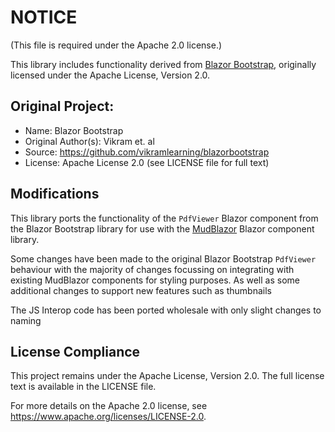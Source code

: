 # NOTICE

(This file is required under the Apache 2.0 license.)

This library includes functionality derived from [Blazor Bootstrap](https://github.com/vikramlearning/blazorbootstrap), originally licensed under the Apache License, Version 2.0.

## Original Project:

- Name: Blazor Bootstrap
- Original Author(s): Vikram et. al
- Source: https://github.com/vikramlearning/blazorbootstrap
- License: Apache License 2.0 (see LICENSE file for full text)

## Modifications

This library ports the functionality of the `PdfViewer` Blazor component from the Blazor Bootstrap library for use with the [MudBlazor](https://github.com/MudBlazor/MudBlazor/) Blazor component library.

Some changes have been made to the original Blazor Bootstrap `PdfViewer` behaviour with the majority of changes focussing on integrating with existing MudBlazor components for styling purposes. As well as some additional changes to support new features such as thumbnails

The JS Interop code has been ported wholesale with only slight changes to naming

## License Compliance

This project remains under the Apache License, Version 2.0. The full license text is available in the LICENSE file.

For more details on the Apache 2.0 license, see https://www.apache.org/licenses/LICENSE-2.0.
